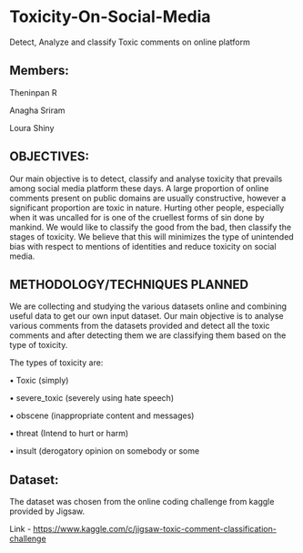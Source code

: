 # Toxicity-On-Social-Media
Detect, Analyze and classify Toxic comments on online platform 

## Members:
Theninpan R

Anagha Sriram

Loura Shiny

## OBJECTIVES:
Our main objective is to detect, classify and analyse toxicity that prevails among social media platform these days. A large proportion of online comments present on public domains are usually constructive, however a significant proportion are toxic in nature. Hurting other people, especially when it was uncalled for is one of the cruellest forms of sin done by mankind. We would like to classify the good from the bad, then classify the stages of toxicity. We believe that this will minimizes the type of unintended bias with respect to mentions of identities and reduce toxicity on social media.

## METHODOLOGY/TECHNIQUES PLANNED 
We are collecting and studying the various datasets online and combining useful data to get our own input dataset. Our main objective is to analyse various comments from the datasets provided and detect all the toxic comments and after detecting them we are classifying them based on the type of toxicity. 

The types of toxicity are:

• Toxic (simply)

• severe_toxic (severely using hate speech)

• obscene (inappropriate content and messages)

• threat (Intend to hurt or harm) 

• insult (derogatory opinion on somebody or some

## Dataset:
The dataset was chosen from the online coding challenge from kaggle provided by Jigsaw.

Link - https://www.kaggle.com/c/jigsaw-toxic-comment-classification-challenge

